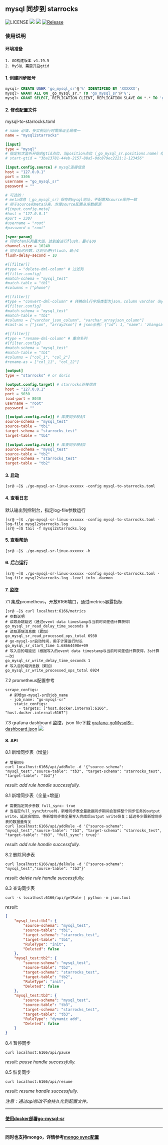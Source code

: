 ## mysql 同步到 starrocks

![LICENSE](https://img.shields.io/badge/license-GPLv2%20-blue.svg)
![](https://img.shields.io/github/languages/top/liuxinwang/go-mysql-starrocks)
![](https://img.shields.io/badge/build-prerelease-brightgreen.svg)
[![Release](https://img.shields.io/github/release/liuxinwang/go-mysql-starrocks.svg?style=flat-square)](https://github.com/liuxinwang/go-mysql-starrocks/releases)


### 使用说明
#### 环境准备
```
1. GO构建版本 v1.19.5
2. MySQL 需要开启gtid
```
#### 1. 创建同步账号
```sql
mysql> CREATE USER 'go_mysql_sr'@'%' IDENTIFIED BY 'XXXXXX';
mysql> GRANT ALL ON _go_mysql_sr.* TO 'go_mysql_sr'@'%';
mysql> GRANT SELECT, REPLICATION CLIENT, REPLICATION SLAVE ON *.* TO 'go_mysql_sr'@'%';
```
#### 2. 修改配置文件
mysql-to-starrocks.toml
```toml
# name 必填，多实例运行时需保证全局唯一
name = "mysql2starrocks"

[input]
type = "mysql"
# 指定初次监听开始的gtid点位，当position点位（_go_mysql_sr.positions.name）存在时，此选项不生效
# start-gtid = "3ba13781-44eb-2157-88a5-0dc879ec2221:1-123456"

[input.config.source] # mysql连接信息
host = "127.0.0.1"
port = 3306
username = "go_mysql_sr"
password = ""

# 可选的：
# meta信息（_go_mysql_sr）保存的mysql地址，不配置和source保持一致
# 用于source和meta分离，方便source配置从库数据源
#[input.config.meta]
#host = "127.0.0.1"
#port = 3307
#username = "root"
#password = "root"

[sync-param]
# 同步chan队列最大值，达到会进行flush，最小100
channel-size = 10240
# 同步延迟秒数，达到会进行flush，最小1
flush-delay-second = 10

#[[filter]]
#type = "delete-dml-column" # 过滤列
#[filter.config]
#match-schema = "mysql_test"
#match-table = "tb1"
#columns = ["phone"]

#[[filter]]
#type = "convert-dml-column" # 转换dml行字段类型为json，column varchar（mysql） -> column json（starrocks）
#[filter.config]
#match-schema = "mysql_test"
#match-table = "tb1"
#columns = ["varchar_json_column", "varchar_arrayjson_column"]
#cast-as = ["json", "arrayJson"] # json示例: {"id": 1, "name": 'zhangsan'}, arrayJson示例: [{"id": 1, "name": 'zhangsan'}, {"id": 1, "name": 'lisi'}]

#[[filter]]
#type = "rename-dml-column" # 重命名列
#[filter.config]
#match-schema = "mysql_test"
#match-table = "tb1"
#columns = ["col_1", "col_2"]
#rename-as = ["col_11", "col_22"]

[output]
type = "starrocks" # or doris

[output.config.target] # starrocks连接信息
host = "127.0.0.1"
port = 9030
load-port = 8040
username = "root"
password = ""

[[output.config.rule]] # 库表同步映射1
source-schema = "mysql_test"
source-table = "tb1"
target-schema = "starrocks_test"
target-table = "tb1"

[[output.config.rule]] # 库表同步映射2
source-schema = "mysql_test"
source-table = "tb2"
target-schema = "starrocks_test"
target-table = "tb2"
```

#### 3. 启动
```shell
[sr@ ~]$ ./go-mysql-sr-linux-xxxxxx -config mysql-to-starrocks.toml
```

#### 4. 查看日志
默认输出到控制台，指定log-file参数运行
```shell
[sr@ ~]$ ./go-mysql-sr-linux-xxxxxx -config mysql-to-starrocks.toml -log-file mysql2starrocks.log
[sr@ ~]$ tail -f mysql2starrocks.log
```

#### 5. 查看帮助
```shell
[sr@ ~]$ ./go-mysql-sr-linux-xxxxxx -h
```

#### 6. 后台运行
```shell
[sr@ ~]$ ./go-mysql-sr-linux-xxxxxx -config mysql-to-starrocks.toml -log-file mysql2starrocks.log -level info -daemon
```

#### 7. 监控
7.1 集成prometheus，开放6166端口，通过metrics暴露指标
```shell
[sr@ ~]$ curl localhost:6166/metrics
# 参数说明
# 读取源端延迟（通过event data timestamp与当前时间差值计算获得）
go_mysql_sr_read_delay_time_seconds 0
# 读取源端消息数（累加）
go_mysql_sr_read_processed_ops_total 6930
# go-mysql-sr启动时间，用于计算运行时长
go_mysql_sr_start_time 1.68664498e+09
# 写入目的端延迟（根据写入的event data timestamp与当前时间差值计算获得，3s计算一次）
go_mysql_sr_write_delay_time_seconds 1
# 写入目的端消息数（累加）
go_mysql_sr_write_processed_ops_total 6924
```
7.2 prometheus配置参考
```shell
scrape_configs:
  # 新增go-mysql-sr的job_name
  - job_name: "go-mysql-sr"
    static_configs:
      - targets: ["host.docker.internal:6166", "host.docker.internal:6167"]
```
7.3 grafana dashboard 监控，json file下载 [grafana-goMysqlSr-dashboard.json](configs/grafana-goMysqlSr-dashboard.json)
![](docs/img/grafana.png)

#### 8. API
8.1 新增同步表（增量）
```shell
# 增量同步
curl localhost:6166/api/addRule -d '{"source-schema": "mysql_test","source-table": "tb3", "target-schema": "starrocks_test", "target-table": "tb3"}'
```
*result: add rule handle successfully.*

8.1 新增同步表（全量+增量）
```shell
# 需要指定同步参数 full_sync: true
# 当指定full_sync为true时，新增同步表全量数据同步期间会暂停整个同步任务的output write，延迟会增加，等新增同步表全量写入完成后output write恢复；延迟多少跟新增同步表的数据量有关
curl localhost:6166/api/addRule -d '{"source-schema": "mysql_test","source-table": "tb3", "target-schema": "starrocks_test", "target-table": "tb3", "full_sync": true}'
```
*result: add rule handle successfully.*

8.2 删除同步表
```shell
curl localhost:6166/api/delRule -d '{"source-schema": "mysql_test","source-table": "tb3"}'
```
*result: delete rule handle successfully.*

8.3 查询同步表
```shell
curl -s localhost:6166/api/getRule | python -m json.tool
```
*result:*
```json
{
    "mysql_test:tb1": {
        "source-schema": "mysql_test",
        "source-table": "tb1",
        "target-schema": "starrocks_test",
        "target-table": "tb1",
        "RuleType": "init",
        "Deleted": false
    },
    "mysql_test:tb2": {
        "source-schema": "mysql_test",
        "source-table": "tb2",
        "target-schema": "starrocks_test",
        "target-table": "tb2",
        "RuleType": "init",
        "Deleted": false
    },
    "mysql_test:tb3": {
        "source-schema": "mysql_test",
        "source-table": "tb3",
        "target-schema": "starrocks_test",
        "target-table": "tb3",
        "RuleType": "dynamic add",
        "Deleted": false
    }
}
```

8.4 暂停同步
```shell
curl localhost:6166/api/pause
```
*result: pause handle successfully.*

8.5 恢复同步
```shell
curl localhost:6166/api/resume
```
*result: resume handle successfully.*

*注意：通过api修改不会持久化到配置文件。*

-----------

#### [使用docker部署go-mysql-sr](docs/docker%20run.md)

-----------

#### 同时也支持mongo，详情参考[mongo sync配置](docs/mongo%20sync.md)